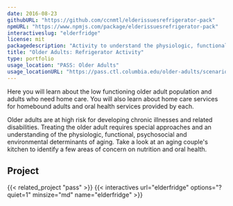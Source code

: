 ```yaml
---
date: 2016-08-23
githubURL: "https://github.com/ccnmtl/elderissuesrefrigerator-pack"
npmURL: "https://www.npmjs.com/package/elderissuesrefrigerator-pack"
interactiveslug: "elderfridge"
license: mit
packagedescription: "Activity to understand the physiologic, functional, psychosocial and environmental determinants of aging."
title: "Older Adults: Refrigerator Activity"
type: portfolio
usage_location: "PASS: Older Adults"
usage_locationURL: "https://pass.ctl.columbia.edu/older-adults/scenario-2/"
---
```


Here you will learn about the low functioning older adult population and adults who need home care. You will also learn about home care services for homebound adults and oral health services provided by each.

Older adults are at high risk for developing chronic illnesses and related disabilities. Treating the older adult requires special approaches and an understanding of the physiologic, functional, psychosocial and environmental determinants of aging. Take a look at an aging couple's kitchen to identify a few areas of concern on nutrition and oral health.

## Project

{{< related_project "pass" >}}
{{< interactives url="elderfridge" options="?quiet=1" minsize="md" name="elderfridge" >}}
